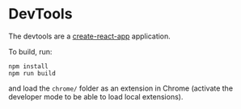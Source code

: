 # DevTools
The devtools are a [create-react-app](https://github.com/facebookincubator/create-react-app) application.

To build, run:
```
npm install
npm run build
```
and load the `chrome/` folder as an extension in Chrome (activate the developer mode to be able to load local extensions).
